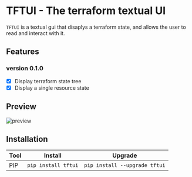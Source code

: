 # TFTUI - The terraform textual UI
`TFTUI` is a textual gui that disaplys a terraform state, and allows the user to read and interact with it.

## Features
### version 0.1.0
- [x] Display terraform state tree
- [x] Display a single resource state

## Preview

![](https://link.to.image "preview")

## Installation

| Tool            | Install             | Upgrade                       |
|-----------------| ------------------- | ----------------------------- |
| PIP             | `pip install tftui` | `pip install --upgrade tftui` |

